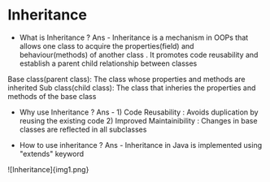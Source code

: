 # Inheritance 

* What is Inheritance ?
Ans - Inheritance is a mechanism in OOPs that allows one class to acquire the properties(field)
and behaviour(methods) of another class . It promotes code reusability and establish a parent child relationship between classes 

Base class(parent class): The class whose properties and methods are inherited 
Sub class(child class): The class that inheries the properties and methods of the base class 

* Why use Inheritance ? 
Ans - 1) Code Reusability : Avoids duplication by reusing the existing code 
      2) Improved Maintainibility : Changes in base classes are reflected in all subclasses 

* How to use inheritance ?
Ans - Inheritance in Java is implemented using "extends" keyword  

![Inheritance]{img1.png}
